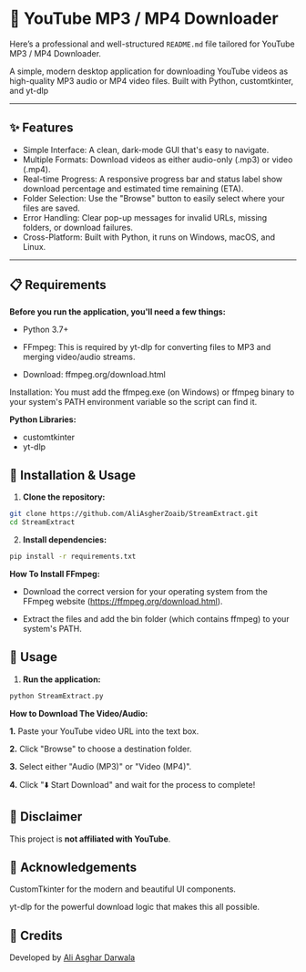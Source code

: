 # 🎥 YouTube MP3 / MP4 Downloader

Here’s a professional and well-structured `README.md` file tailored for YouTube MP3 / MP4 Downloader.

A simple, modern desktop application for downloading YouTube videos as high-quality MP3 audio or MP4 video files. Built with Python, customtkinter, and yt-dlp

---

## ✨ Features

- Simple Interface: A clean, dark-mode GUI that's easy to navigate.
- Multiple Formats: Download videos as either audio-only (.mp3) or video (.mp4).
- Real-time Progress: A responsive progress bar and status label show download percentage and estimated time remaining (ETA).
- Folder Selection: Use the "Browse" button to easily select where your files are saved.
- Error Handling: Clear pop-up messages for invalid URLs, missing folders, or download failures.
- Cross-Platform: Built with Python, it runs on Windows, macOS, and Linux.

---

## 📋 Requirements

**Before you run the application, you'll need a few things:**

- Python 3.7+

- FFmpeg: This is required by yt-dlp for converting files to MP3 and merging video/audio streams.

- Download: ffmpeg.org/download.html

Installation: You must add the ffmpeg.exe (on Windows) or ffmpeg binary to your system's PATH environment variable so the script can find it.

**Python Libraries:**

- customtkinter
- yt-dlp

## 🚀 Installation & Usage

1. **Clone the repository:**

```bash
git clone https://github.com/AliAsgherZoaib/StreamExtract.git
cd StreamExtract
```

2. **Install dependencies:**
```bash
pip install -r requirements.txt
```

**How To Install FFmpeg:**

- Download the correct version for your operating system from the FFmpeg website (https://ffmpeg.org/download.html).

- Extract the files and add the bin folder (which contains ffmpeg) to your system's PATH.

## 🧪 Usage

1. **Run the application:**
```bash
python StreamExtract.py
```
**How to Download The Video/Audio:**

**1.** Paste your YouTube video URL into the text box.

**2.** Click "Browse" to choose a destination folder.

**3.** Select either "Audio (MP3)" or "Video (MP4)".

**4.** Click "⬇️ Start Download" and wait for the process to complete!

## 🛑 Disclaimer

This project is **not affiliated with YouTube**.

## 🙏 Acknowledgements

CustomTkinter for the modern and beautiful UI components.

yt-dlp for the powerful download logic that makes this all possible.

## 🧠 Credits

Developed by [Ali Asghar Darwala](https://github.com/AliAsgherZoaib)

